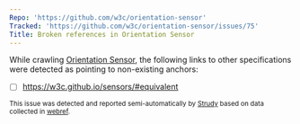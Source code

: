 ```yaml
---
Repo: 'https://github.com/w3c/orientation-sensor'
Tracked: 'https://github.com/w3c/orientation-sensor/issues/75'
Title: Broken references in Orientation Sensor
---
```


While crawling [Orientation Sensor](https://w3c.github.io/orientation-sensor/), the following links to other specifications were detected as pointing to non-existing anchors:
* [ ] https://w3c.github.io/sensors/#equivalent

<sub>This issue was detected and reported semi-automatically by [Strudy](https://github.com/w3c/strudy/) based on data collected in [webref](https://github.com/w3c/webref/).</sub>
